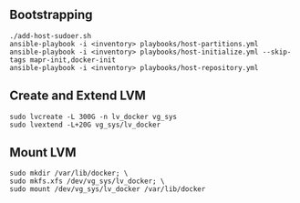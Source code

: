 ## Bootstrapping 

    ./add-host-sudoer.sh
    ansible-playbook -i <inventory> playbooks/host-partitions.yml
    ansible-playbook -i <inventory> playbooks/host-initialize.yml --skip-tags mapr-init,docker-init
    ansible-playbook -i <inventory> playbooks/host-repository.yml
  

## Create and Extend LVM

    sudo lvcreate -L 300G -n lv_docker vg_sys
    sudo lvextend -L+20G vg_sys/lv_docker


## Mount LVM

    sudo mkdir /var/lib/docker; \
    sudo mkfs.xfs /dev/vg_sys/lv_docker; \
    sudo mount /dev/vg_sys/lv_docker /var/lib/docker
    
    